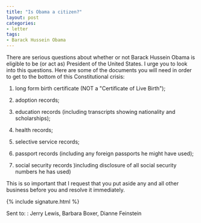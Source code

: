 ```yaml
---
title: "Is Obama a citizen?"
layout: post
categories:
- letter
tags:
- Barack Hussein Obama
---
```


There are serious questions about whether or not Barack Hussein Obama is eligible to be (or act as) President of the United States. I urge you to look into this questions. Here are some of the documents you will need in order to get to the bottom of this Constitutional crisis:

1. long form birth certificate (NOT a "Certificate of Live Birth");

2. adoption records;

3. education records (including transcripts showing nationality and scholarships);

4. health records;

5. selective service records;

6. passport records (including any foreign passports he might have used);

7. social security records )including disclosure of all social security numbers he has used)

This is so important that I request that you put aside any and all other business before you and resolve it immediately.

{% include signature.html %}

Sent to:
: Jerry Lewis, Barbara Boxer, Dianne Feinstein
